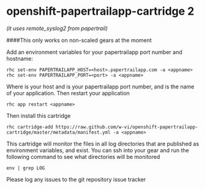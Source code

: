 openshift-papertrailapp-cartridge 2
===================================
*(it uses remote_syslog2 from papertrail)*


####This only works on non-scaled gears at the moment

Add an environment variables for your papertrailapp port number and hostname:

    rhc set-env PAPERTRAILAPP_HOST=<host>.papertrailapp.com -a <appname>
    rhc set-env PAPERTRAILAPP_PORT=<port> -a <appname>


Where <host> is your host and <port> is your papertrailapp port
number, and <appname> is the name of your application.  Then restart
your application

    rhc app restart <appname>

Then install this cartridge

    rhc cartridge-add https://raw.github.com/w-vi/openshift-papertrailapp-cartridge/master/metadata/manifest.yml -a <appname>

This cartridge will monitor the files in all log directories that are published as environment variables, and exist.
You can ssh into your gear and run the following command to see what directories will be monitored

    env | grep LOG

Please log any issues to the git repository issue tracker
